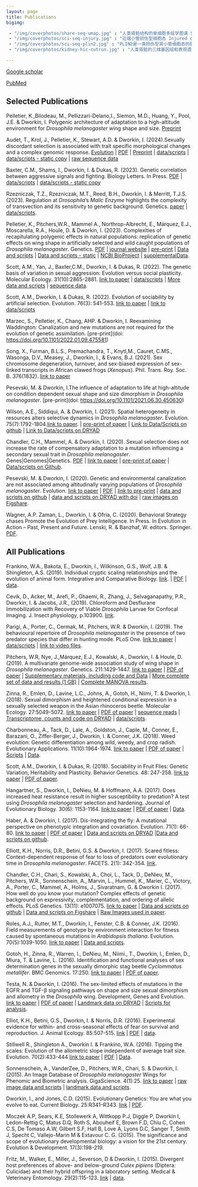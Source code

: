 ```yaml
---
layout: page
title: Publications
bigimg:

 - "/img/coverphotos/share-seq-umap.jpg" : "人类肾脏结构的单细胞多组学图谱 Single-cell multimodal atlas for human kidneys (Cell Metabolism 2024)"
 - "/img/coverphotos/sci-seq-injury.jpg" : "近端小管损伤型细胞态 Injured cell states of the proximal tubule (Cell Metabolism 2022；左图被选为NIDDK年度报告唯一插图)"
 - "/img/coverphotos/sci-seq-plin2.jpg" : "PLIN2是一类损伤型肾小管细胞态的脂滴标志物 PLIN2 is a lipid droplet marker in Type 1 Injured PT cells (Cell Metabolism 2022)"
 - "/img/coverphotos/kidney-hic-cutrun.jpg" : "人类肾脏的三维基因组和表观遗传组 The 3D genomics and epigenomics of the human kidney (Scientific Data 2024)"

---
```



[Google scholar](https://scholar.google.com/citations?user=6EkjrvkAAAAJ&hl=en&oi=ao)

[PubMed](https://www.ncbi.nlm.nih.gov/myncbi/haikuo.li.1/bibliography/public/)


## Selected Publications


Pelletier, K.,Bilodeau, M., Pellizzari-Delano,I., Siemon, M.D., Huang, Y., Pool, J.E. & Dworkin, I. Polygenic architecture of adaptation to a high-altitude environment for *Drosophila melanogaster* wing shape and size. [Preprint](https://www.biorxiv.org/content/10.1101/2024.02.08.579525v1.abstract)


Audet, T., Krol, J., Pelletier, K., Stewart, A.D. & Dworkin, I. (2024).Sexually discordant selection is associated with trait specific morphological changes and a complex genomic response. [Evolution](https://doi.org/10.1093/evolut/qpae071) \| [PDF](/pdf/Audet_etal2024_Evolution_qpae071.pdf) \| [Preprint](https://www.biorxiv.org/content/10.1101/2023.08.31.555745v2.abstract) \| [data/scripts](https://github.com/DworkinLab/Audet_etal_Evolution_2024) \| [data/scripts - static copy](https://doi.org/10.5061/dryad.6t1g1jx6k) \| [raw sequence data](https://www.ncbi.nlm.nih.gov/sra/PRJNA1107500)


Baxter, C.M., Shams, I., Dworkin, I. & Dukas, R. (2023). Genetic correlation between aggressive signals and fighting. Biology Letters. In Press. [PDF](https://doi.org/10.1098/rsbl.2022.0616) \| [data/scripts](https://github.com/DworkinLab/CB_RD_Aggression2022) \| [data/scripts - static copy](https://figshare.com/articles/dataset/CB_RD_Aggression2022/21565722)


Rzezniczak, T.Z., Rzezniczak, M.T., Reed, B.H., Dworkin, I. & Merritt, T.J.S. (2023). Regulation at *Drosophila*’s *Malic Enzyme* highlights the complexity of transvection and its sensitivity to genetic background. Genetics. [paper]( https://doi.org/10.1093/genetics/iyac181) \|  [data/scripts](https://github.com/DworkinLab/TR2022_TransvectionDataScripts).  

Pelletier, K., Pitchers,W.R., Mammel A., Northrop-Albrecht, E., Márquez, E.J., Moscarella, R.A., Houle, D. & Dworkin, I. (2023). Complexities of recapitulating polygenic effects in natural populations: replication of genetic effects on wing shape in artificially selected and wild caught populations of *Drosophila melanogaster*. Genetics. [PDF](/pdf/Pelletier_etal_2023_Genetics.pdf) \| [journal website](https://doi.org/10.1093/genetics/iyad050) \| [pre-print](https://doi.org/10.1101/2022.05.12.491649) \|  [Data and scripts](https://github.com/DworkinLab/WingShapeBSA) \| [Data and scripts - static](https://doi.org/10.6084/m9.figshare.22141154.v1) \|  [NCBI BioProject](https://www.ncbi.nlm.nih.gov/bioproject/PRJNA936488/) \| [supplementalData](/pdf/Pelletier_etal_2023_supplementary_data.zip).

Scott, A.M., Yan, J., Baxter,C.M., Dworkin, I. & Dukas, R. (2022). The genetic basis of variation in sexual aggression: Evolution versus social plasticity. Molecular Ecology. 31(10):2865-2881. [link to paper](https://doi.org/10.1111/mec.16437) \|  [data/scripts](https://datadryad.org/stash/dataset/doi:10.5061/dryad.zs7h44jbr) \| [More data and scripts](https://zenodo.org/record/6110067) \| [sequence data](https://www.ncbi.nlm.nih.gov/bioproject/PRJNA816348/).  

Scott, A.M., Dworkin, I. & Dukas, R. (2022). Evolution of sociability by artificial selection. Evolution. 76(3): 541-553. [link to paper](https://doi.org/10.1111/evo.14370) \|  [link to data/scripts](https://doi.org/10.5061/dryad.qrfj6q5gx)  

Marzec, S., Pelletier, K., Chang, AHP. & Dworkin, I. Reexamining Waddington: Canalization and new mutations are not required for the evolution of genetic assimilation. [pre-print](doi: https://doi.org/10.1101/2022.01.09.475581)  

Song, X., Furman, B.L.S., Premachandra, T., Knytl,M., Cauret, C.MS.,  Wasonga, D.V., Measey, J., Dworkin, I., &  Evans, B.J. (2021). Sex chromosome degeneration, turnover, and sex-biased expression of sex-linked transcripts in African clawed frogs (*Xenopus*). Phil. Trans. Roy. Soc. B. 376(1832). [link to paper](https://doi.org/10.1098/rstb.2020.0095)  

Pesevski, M. & Dworkin, I.The influence of adaptation to life at high-altitude on condition dependent sexual shape and size dimorphism in *Drosophila melanogaster*. [pre-print](doi: https://doi.org/10.1101/2021.06.30.450630)    

Wilson, A.E., Siddiqui, A. & Dworkin, I. (2021). Spatial heterogeneity in resources alters selective dynamics in *Drosophila melanogaster*. Evolution. 75(7):1792-1804.[link to paper](https://academic.oup.com/evolut/article/75/7/1792/6728877). \| [pre-print of paper](https://www.biorxiv.org/content/10.1101/2020.09.05.283705v1) \|  [Link to Data/Scripts on github](https://github.com/idworkin/Wilson2021_Evolution_Data)  \|  [Link to Data/scripts on DRYAD](https://datadryad.org/stash/dataset/doi:10.5061/dryad.m37pvmd24)    

Chandler, C.H., Mammel, A. & Dworkin, I. (2020). Sexual selection does not increase the rate of compensatory adaptation to a mutation influencing a secondary sexual trait in *Drosophila melanogaster*. Genes\|Genomes\|Genetics. [PDF](/pdf/Chandler_etal2020.pdf) \| [link to paper]( https://doi.org/10.1534/g3.119.400934) \| [pre-print of paper](https://www.biorxiv.org/content/10.1101/686741v3.full) \| [Data/scripts on Github](https://github.com/DworkinLab/Chandler_etal_G3_2020).

Pesevski, M. & Dworkin, I. (2020). Genetic and environmental canalization are not associated among altitudinally varying populations of *Drosophila melanogaster*. Evolution. [link to paper](https://onlinelibrary.wiley.com/doi/abs/10.1111/evo.14039) \| [PDF](\pdf\PesevskiDworkin2020_evo.14039.pdf) \| [link to pre-print](https://www.biorxiv.org/content/10.1101/715649v2) \| [data and scripts on github](https://github.com/DworkinLab/PesevskiDworkin_Evolution_2020) \| [data and scripts on DRYAD with doi](https://doi.org/10.5061/dryad.b8gtht79c) \| [raw images on Figshare](https://figshare.com/articles/Drosophila_melanogaster_African_Wings/1449060).

Wagner, A.P. Zaman, L., Dworkin, I. & Ofria, C. (2020). Behavioral Strategy chases Promote the Evolution of Prey Intelligence. In Press. In Evolution in Action – Past, Present and Future. Lenski, R. & Banzhaf, W. editors. Springer. [PDF](/pdf/Wagner-etal-revised_2020.pdf).

## All Publications
Frankino, W.A., Bakota, E., Dworkin, I., Wilkinson, G.S., Wolf, J.B. & Shingleton, A.S. (2019). Individual cryptic scaling relationships and the evolution of animal form. Integrative and Comparative Biology. [link](https://doi.org/10.1093/icb/icz135). \| [PDF](/pdf/Frankino_etal_2019.pdf) \| [data](https://doi.org/10.5061/dryad.f8320d5).

Cevik, D., Acker, M., Arefi, P., Ghaemi, R., Zhang, J., Selvaganapathy, P.R., Dworkin, I. & Jacobs, J.R., (2019). Chloroform and Desflurane Immobilization with Recovery of Viable *Drosophila* Larvae for Confocal Imaging. J. Insect physiology, p.103900. [link](https://doi.org/10.1016/j.jinsphys.2019.103900).

Parigi, A., Porter, C., Cermak, M., Pitchers, W.R. & Dworkin, I. (2019). The behavioural repertoire of *Drosophila melanogaster* in the presence of two predator species that differ in hunting mode. PLoS One. [link to paper](https://doi.org/10.1371/journal.pone.0216860) \| [data/scripts](https://github.com/DworkinLab/ParigiPLOS2019_Ethogram) \| [link to video files](https://doi.org/10.6084/m9.figshare.8072171.v3).

Pitchers, W.R, Nye, J.,Márquez, E.J., Kowalski, A., Dworkin, I. & Houle, D. (2019). A multivariate genome-wide association study of wing shape in *Drosophila melanogaster*. Genetics. 211:1429-1447. [link to paper](https://doi.org/10.1534/genetics.118.301342) \|  [PDF of paper](/pdf/Pitchers_etal_2019.pdf) \|  [Supplementary materials, including code and Data](https://gsajournals.figshare.com/articles/Supplemental_Material_for_Pitchers_et_al_2019/6790526) \| [More complete set of data and results (1 GB)](https://figshare.com/articles/HighQualityData_From_the_paper/7762940) \| [Complete MANOVA results](https://figshare.com/articles/HighQualityResultsTable_MainMANOVA/7762823).

Zinna, R., Emlen, D., Lavine, L.C., Johns, A., Gotoh, H., Niimi, T. & Dworkin, I. (2018). Sexual dimorphism and heightened conditional expression in a sexually selected weapon in the Asian rhinoceros beetle. Molecular Ecology. 27:5049-5072. [link to paper](https://doi.org/10.1111/mec.14907) \| [PDF of paper](/pdf/Zinna_etal_2018.pdf) \| [sequence reads](https://www.ncbi.nlm.nih.gov/bioproject/PRJNA493494/) \| [Transcriptome, counts and code on DRYAD](https://doi.org/10.5061/dryad.f40f4qg) \| [data/scripts](https://github.com/DworkinLab/Trypoxylus_RNAseq).

Charbonneau, A., Tack, D., Lale, A., Goldston, J., Caple, M., Conner, E., Barazani, O., Ziffer-Berger, J., Dworkin, I. & Conner, J.K. (2018). Weed evolution: Genetic differentiation among wild, weedy, and crop radish. Evolutionary Applications. 11(10):1964-1974.
 [link to paper](https://doi.org/10.1111/eva.12699
) \| [PDF of paper](/pdf/Charbonneau_et_al-2018-Evolutionary_Applications.pdf) \| [Scripts]( https://github.com/ACharbonneau/creepy-barnacle) \| [Data]( https://doi.org/10.5061/dryad.tc651j5).

Scott, A.M., Dworkin, I. & Dukas, R. (2018). Sociability in Fruit Flies: Genetic Variation, Heritability and Plasticity. Behavior Genetics. 48: 247-258. [link to paper](https://doi.org/10.1007/s10519-018-9901-7) \| [PDF of paper](/pdf/Scott_etal_2018.pdf).

Hangartner, S., Dworkin, I., DeNieu, M. & Hoffmann, A.A. (2017). Does increased heat resistance result in higher susceptibility to predation? A test using *Drosophila melanogaster* selection and hardening. Journal of Evolutionary Biology. 30(6): 1153-1164. [link to paper](https://doi.org/10.1111/jeb.13084) \| [PDF of paper](/pdf/Hangartner_et_al-2017-Journal_of_Evolutionary_Biology.pdf) \| [Data](https://doi.org/10.5061/dryad.sg8c5).

Haber, A. & Dworkin, I. (2017). Dis-integrating the fly: A mutational perspective on phenotypic integration and covariation. Evolution. 71(1): 66-80. [link to paper](https://doi.org/10.1111/evo.13100) \| [PDF of paper](/pdf/HaberDworkin2017.pdf) \| [Data and scripts on DRYAD](https://doi.org/10.5061/dryad.3b426) \|[Data and scripts on github](https://github.com/DworkinLab/HaberDworkin_Evolution2016).

Elliott, K.H., Norris, D.R., Betini, G.S. & Dworkin, I. (2017). Scared fitless: Context-dependent response of fear to loss of predators over evolutionary time in *Drosophila melanogaster*. FACETS. 2(1): 342-354. [link](https://doi.org/10.1139/facets-2016-0075).

Chandler, C.H., Chari, S., Kowalski, A., Choi, L., Tack, D., DeNieu, M., Pitchers, W.R., Sonnenschein, A., Marvin, L., Hummel, K., Marier, C., Victory, A., Porter, C., Mammel, A., Holms, J., Sivaratnam, G. & Dworkin I. (2017). How well do you know your mutation? Complex effects of genetic background on expressivity, complementation, and ordering of allelic effects. PLoS Genetics. 13(11): e1007075. [link to paper](https://doi.org/10.1371/journal.pgen.1007075) \| [Data and scripts on github](https://github.com/DworkinLab/ChandlerChariPLoSGenetics2017) \| [Data and scripts on Figshare](https://doi.org/10.6084/m9.figshare.5579296.v1) \| [Raw Images used in paper](https://doi.org/10.6084/m9.figshare.5944852).

Roles, A.J., Rutter, M.T., Dworkin, I., Fenster, C.B. & Conner, J.K. (2016). Field measurements of genotype by environment interaction for fitness caused by spontaneous mutations in *Arabidopsis thaliana*. Evolution. 70(5):1039-1050. [link to paper](https://doi.org/10.1111/evo.12913) \| [Data and scripts](https://datadryad.org/stash/dataset/doi:10.5061/dryad.5rg73).

Gotoh, H., Zinna, R., Warren, I., DeNieu, M., Niimi., T., Dworkin, I., Emlen, D., Miura, T. & Lavine, L. (2016). Identification and functional analyses of sex determination genes in the sexually dimorphic stag beetle *Cyclommatus metallifer*. BMC Genomics. 17:250. [link to paper](https://doi.org/10.1186/s12864-016-2522-8) \| [PDF of paper](/pdf/Gotoh_etal_2016_BMC_Genomics.pdf).

Testa, N. & Dworkin, I. (2016).  The sex-limited effects of mutations in the EGFR and TGF-β signaling pathways on shape and size sexual dimorphism and allometry in the *Drosophila* wing. Development, Genes and Evolution. [link to paper](https://doi.org/10.1007/s00427-016-0534-7) \| [PDF of paper](/pdf/TestaDworkin2016.pdf) \| [Landmark data on DRYAD](https://datadryad.org/stash/dataset/doi:10.5061/dryad.1041) \| [Scripts for analysis](https://github.com/DworkinLab/TestaDworkin2016DGE).

Elliot, K.H., Betini, G.S., Dworkin, I. & Norris, D.R. (2016). Experimental evidence for within- and cross-seasonal effects of fear on survival and reproduction.  J. Animal Ecology. 85:507-515. [link](https://doi.org/10.1111/1365-2656.12487) \| [PDF](/pdf/Elliott_et_al-2016-Journal_of_Animal_Ecology.pdf) \| [data](https://doi.org/10.5061/dryad.8p0g8).

Stillwell R., Shingleton A., Dworkin I. & Frankino, W.A. (2016). Tipping the scales: Evolution of the allometric slope independent of average trait size. Evolution. 70(2):433-444 [link to paper](https://doi.org/10.1111/evo.12865) \| [PDF](/pdf/Stillwell_etal_2016.pdf) \| [Data](https://datadryad.org/stash/dataset/doi:10.5061/dryad.v3m84).

Sonnenschein, A., VanderZee, D.,  Pitchers, W.R., Chari, S. & Dworkin, I. (2015). An Image Database of *Drosophila melanogaster* Wings for Phenomic and Biometric analysis. GigaScience. 4(1):25. [link to paper](https://doi.org/10.1186/s13742-015-0065-6) \| [raw image data and scripts](http://gigadb.org/dataset/100141) \| [landmark data and scripts](https://github.com/DworkinLab/Wing_Biometrics_2015).

Dworkin, I., and Jones, C.D. (2015). Evolutionary Genetics: You are what you evolve to eat. Current Biology. 25:R341–R343. [link](http://dx.doi.org/10.1016/j.cub.2015.01.044) \| [PDF](/pdf/DworkinJONES2015.pdf).

Moczek A.P, Sears, K.E, Stollewerk A, Wittkopp P.J, Diggle P, Dworkin I, Ledon-Rettig C, Matus D.Q, Roth S, Abouheif E, Brown F.D, Chiu C, Cohen C.S, De Tomaso A.W, Gilbert S.F, Hall B, Love A, Lyons D.C, Sanger T, Smith J, Specht C, Vallejo-Marin M & Extavour C. G. (2015). The significance and scope of evolutionary developmental biology: a vision for the 21st century. Evolution & Development. 17(3):198-219.

Fritz, M., Walker, E., Miller, J., Severson, D & Dworkin, I. (2015). Divergent host preferences of above- and below-ground *Culex pipiens* (Diptera: Culicidae) and their hybrid offspring in a laboratory setting. Medical & Veterinary Entomology. 29(2):115-123. [link](https://doi.org/10.1111/mve.12096) \| [data](https://doi.org/10.5061/dryad.r4019).

